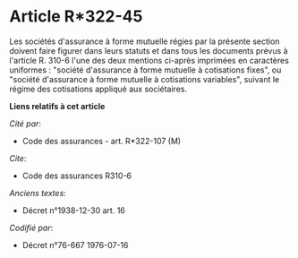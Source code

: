 # Article R*322-45

Les sociétés d'assurance à forme mutuelle régies par la présente section doivent faire figurer dans leurs statuts et dans
tous les documents prévus à l'article R. 310-6 l'une des deux mentions ci-après imprimées en caractères uniformes : "société
d'assurance à forme mutuelle à cotisations fixes", ou "société d'assurance à forme mutuelle à cotisations variables", suivant
le régime des cotisations appliqué aux sociétaires.

**Liens relatifs à cet article**

_Cité par_:

  - Code des assurances - art. R*322-107 (M)

_Cite_:

  - Code des assurances R310-6

_Anciens textes_:

  - Décret n°1938-12-30 art. 16

_Codifié par_:

  - Décret n°76-667 1976-07-16

